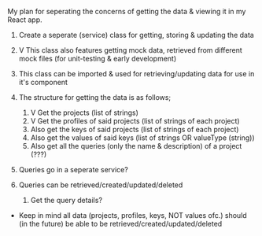 My plan for seperating the concerns of getting the data & viewing it in my React app.

1. Create a seperate (service) class for getting, storing & updating the data
2. V This class also features getting mock data, retrieved from different mock files (for unit-testing & early development)
3. This class can be imported & used for retrieving/updating data for use in it's component
3. The structure for getting the data is as follows;
    1. V Get the projects (list of strings)
    2. V Get the profiles of said projects (list of strings of each project)
    3. Also get the keys of said projects (list of strings of each project)
    4. Also get the values of said keys (list of strings OR valueType (string))
    5. Also get all the queries (only the name & description) of a project (???)
4. Queries go in a seperate service?

5. Queries can be retrieved/created/updated/deleted
    1. Get the query details?

* Keep in mind all data (projects, profiles, keys, NOT values ofc.) should (in the future) be able to be retrieved/created/updated/deleted